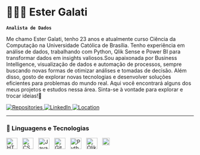 # 👩🏻‍💻 Ester Galati

**`Analista de Dados`**

Me chamo Ester Galati, tenho 23 anos e atualmente curso Ciência da Computação na Universidade Católica de Brasília. Tenho experiência em análise de dados, trabalhando com Python, Qlik Sense e Power BI para transformar dados em insights valiosos.Sou apaixonada por Business Intelligence, visualização de dados e automação de processos, sempre buscando novas formas de otimizar análises e tomadas de decisão. Além disso, gosto de explorar novas tecnologias e desenvolver soluções eficientes para problemas do mundo real.
Aqui você encontrará alguns dos meus projetos e estudos nessa área. Sinta-se à vontade para explorar e trocar ideias!🚀


<p align="left">
    <a href="https://github.com/EsterGalati?tab=repositories">
        <img 
            alt="Repositories" 
            title="Repositories" 
            src="https://custom-icon-badges.demolab.com/badge/-My%20Repositories-blue?style=for-the-badge&logoColor=white&logo=repo"
        />
    </a>
    <a href="https://www.linkedin.com/in/estergalati">
        <img 
            alt="LinkedIn" 
            title="LinkedIn" 
            src="https://custom-icon-badges.demolab.com/badge/-ester_Galati-red?style=for-the-badge&logo=mention&logoColor=white"
        />
    </a>  
     <a href="">
        <img 
            alt="Location" 
            title="Location" 
            src="https://custom-icon-badges.demolab.com/badge/Brasília-DF-green?style=for-the-badge&logo=location&logoColor=white"
        />
    </a> 
    
</p>


---

### 🤖 Linguagens e Tecnologias


<img 
    align="left" 
    alt="HTML"
    title="HTML" 
    width="30px" 
    style="padding-right: 10px;" 
    src="https://cdn.jsdelivr.net/gh/devicons/devicon@latest/icons/html5/html5-original.svg" 
/>
<img 
    align="left" 
    alt="CSS" 
    title="CSS"
    width="30px" 
    style="padding-right: 10px;" 
    src="https://cdn.jsdelivr.net/gh/devicons/devicon@latest/icons/css3/css3-original.svg" 
/>
<img 
    align="left" 
    alt="JavaScript" 
    title="JavaScript"
    width="30px" 
    style="padding-right: 10px;" 
    src="https://cdn.jsdelivr.net/gh/devicons/devicon@latest/icons/javascript/javascript-original.svg" 
/>

<img 
    align="left" 
    alt="Git" 
    title="Git"
    width="30px" 
    style="padding-right: 10px;" 
    src="https://cdn.jsdelivr.net/gh/devicons/devicon@latest/icons/git/git-original.svg" 
/>
<img 
    align="left" 
    alt="Python" 
    title="Python"
    width="30px" 
    style="padding-right: 10px;" 
    src="https://cdn.jsdelivr.net/gh/devicons/devicon@latest/icons/python/python-original.svg" 
/>
<img 
    align="left" 
    alt="Qlik Sense" 
    title="Qlik Sense"
    width="30px" 
    style="padding-right: 10px;" 
    src="https://vmc.digicert.com/42039a5e-6574-45c1-9414-fa35c946e52d.svg" 
/>
<img 
    align="left" 
    alt="Power BI" 
    title="Power BI"
    width="20px" 
    style="padding-right: 10px;" 
    src="https://github.com/microsoft/PowerBI-Icons/blob/main/SVG/Power-BI.svg?raw=true" 
/>

<br/>
<br/>


